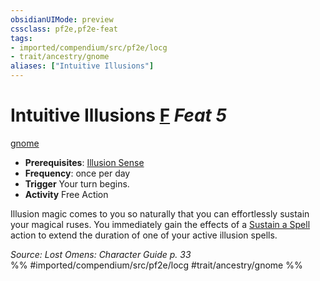 ```yaml
---
obsidianUIMode: preview
cssclass: pf2e,pf2e-feat
tags:
- imported/compendium/src/pf2e/locg
- trait/ancestry/gnome
aliases: ["Intuitive Illusions"]
---
```

# Intuitive Illusions  [F](chapter-9-playing-the-game.md#Actions "Free Action") *Feat 5*  
[gnome](gnome.md)  

- **Prerequisites**: [Illusion Sense](illusion-sense.md)
- **Frequency**: once per day
- **Trigger** Your turn begins.
- **Activity** Free Action

Illusion magic comes to you so naturally that you can effortlessly sustain your magical ruses. You immediately gain the effects of a [Sustain a Spell](sustain-a-spell.md) action to extend the duration of one of your active illusion spells.

*Source: Lost Omens: Character Guide p. 33*  
%% #imported/compendium/src/pf2e/locg #trait/ancestry/gnome %%